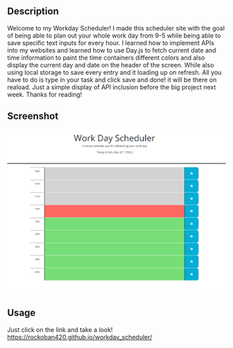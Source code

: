 ## Description

Welcome to my Workday Scheduler! I made this scheduler site with the goal of being able to plan out your whole work day from 9-5 while being able to save specific text inputs for every hour. I learned how to implement APIs into my websites and learned how to use Day.js to fetch current date and time information to paint the time containers different colors and also display the current day and date on the header of the screen. While also using local storage to save every entry and it loading up on refresh. All you have to do is type in your task and click save and done! it will be there on reaload. Just a simple display of API inclusion before the big project next week. Thanks for reading!

## Screenshot
![Screenshot](./Assets/workday_ss.png)

## Usage
Just click on the link and take a look! https://rockoban420.github.io/workday_scheduler/